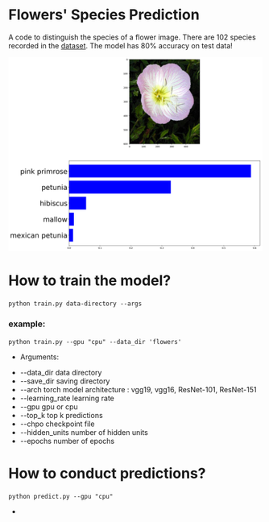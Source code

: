 # Flowers' Species Prediction

A code to distinguish the species of a flower image. There are 102 species recorded in the [dataset](http://www.robots.ox.ac.uk/~vgg/data/flowers/102/index.html). 
The model has 80% accuracy on test data! 

![Flowers](https://github.com/bijanfallah/Flowers_prediction/blob/master/index.png)


# How to train the model? 
`python train.py data-directory --args`
### example: 
`python train.py --gpu "cpu" --data_dir 'flowers'`

- Arguments: 
* --data_dir   data directory
* --save_dir   saving directory
* --arch       torch model architecture : vgg19, vgg16, ResNet-101, ResNet-151
* --learning_rate learning rate 
* --gpu        gpu or cpu
* --top_k      top k predictions
* --chpo       checkpoint file 
* --hidden_units number of hidden units
* --epochs     number of epochs

# How to conduct predictions? 
`python predict.py --gpu "cpu"`

- 
